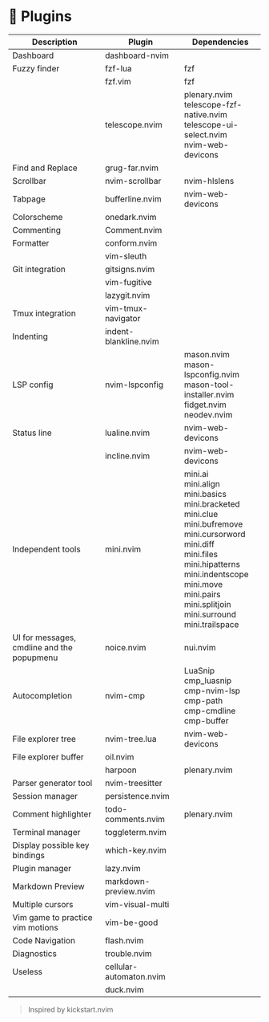# 🚀 Plugins

| Description                                | Plugin                  | Dependencies                                                                                                                                                                                                                                                |
|--------------------------------------------|-------------------------|-------------------------------------------------------------------------------------------------------------------------------------------------------------------------------------------------------------------------------------------------------------|
| Dashboard                                  | dashboard-nvim          |                                                                                                                                                                                                                                                             |
| Fuzzy finder                               | fzf-lua                 | fzf                                                                                                                                                                                                                                                         |
|                                            | fzf.vim                 | fzf                                                                                                                                                                                                                                                         |
|                                            | telescope.nvim          | plenary.nvim<br>telescope-fzf-native.nvim<br>telescope-ui-select.nvim<br>nvim-web-devicons                                                                                                                                                                  |
| Find and Replace                           | grug-far.nvim           |                                                                                                                                                                                                                                                             |
| Scrollbar                                  | nvim-scrollbar          | nvim-hlslens                                                                                                                                                                                                                                                |
| Tabpage                                    | bufferline.nvim         | nvim-web-devicons                                                                                                                                                                                                                                           |
| Colorscheme                                | onedark.nvim            |                                                                                                                                                                                                                                                             |
| Commenting                                 | Comment.nvim            |                                                                                                                                                                                                                                                             |
| Formatter                                  | conform.nvim            |                                                                                                                                                                                                                                                             |
|                                            | vim-sleuth              |                                                                                                                                                                                                                                                             |
| Git integration                            | gitsigns.nvim           |                                                                                                                                                                                                                                                             |
|                                            | vim-fugitive            |                                                                                                                                                                                                                                                             |
|                                            | lazygit.nvim            |                                                                                                                                                                                                                                                             |
| Tmux integration                           | vim-tmux-navigator      |                                                                                                                                                                                                                                                             |
| Indenting                                  | indent-blankline.nvim   |                                                                                                                                                                                                                                                             |
| LSP config                                 | nvim-lspconfig          | mason.nvim<br>mason-lspconfig.nvim<br>mason-tool-installer.nvim<br>fidget.nvim<br>neodev.nvim                                                                                                                                                               |
| Status line                                | lualine.nvim            | nvim-web-devicons                                                                                                                                                                                                                                           |
|                                            | incline.nvim            | nvim-web-devicons                                                                                                                                                                                                                                           |
| Independent tools                          | mini.nvim               | mini.ai<br>mini.align<br>mini.basics<br>mini.bracketed<br>mini.clue<br>mini.bufremove<br>mini.cursorword<br>mini.diff<br>mini.files<br>mini.hipatterns<br>mini.indentscope<br>mini.move<br>mini.pairs<br>mini.splitjoin<br>mini.surround<br>mini.trailspace |
| UI for messages, cmdline and the popupmenu | noice.nvim              | nui.nvim                                                                                                                                                                                                                                                    |
| Autocompletion                             | nvim-cmp                | LuaSnip<br>cmp_luasnip<br>cmp-nvim-lsp<br>cmp-path<br>cmp-cmdline<br>cmp-buffer                                                                                                                                                                             |
| File explorer tree                         | nvim-tree.lua           | nvim-web-devicons                                                                                                                                                                                                                                           |
| File explorer buffer                       | oil.nvim                |                                                                                                                                                                                                                                                             |
|                                            | harpoon                 | plenary.nvim                                                                                                                                                                                                                                                |
| Parser generator tool                      | nvim-treesitter         |                                                                                                                                                                                                                                                             |
| Session manager                            | persistence.nvim        |                                                                                                                                                                                                                                                             |
| Comment highlighter                        | todo-comments.nvim      | plenary.nvim                                                                                                                                                                                                                                                |
| Terminal manager                           | toggleterm.nvim         |                                                                                                                                                                                                                                                             |
| Display possible key bindings              | which-key.nvim          |                                                                                                                                                                                                                                                             |
| Plugin manager                             | lazy.nvim               |                                                                                                                                                                                                                                                             |
| Markdown Preview                           | markdown-preview.nvim   |                                                                                                                                                                                                                                                             |
| Multiple cursors                           | vim-visual-multi        |                                                                                                                                                                                                                                                             |
| Vim game to practice vim motions           | vim-be-good             |                                                                                                                                                                                                                                                             |
| Code Navigation                            | flash.nvim              |                                                                                                                                                                                                                                                             |
| Diagnostics                                | trouble.nvim            |                                                                                                                                                                                                                                                             |
| Useless                                    | cellular-automaton.nvim |                                                                                                                                                                                                                                                             |
|                                            | duck.nvim               |                                                                                                                                                                                                                                                             |

> Inspired by kickstart.nvim
